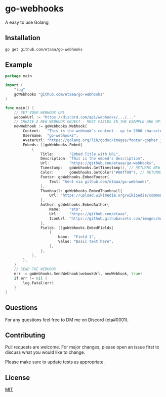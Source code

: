 # go-webhooks

A easy to use Golang 

## Installation

```bash
go get github.com/etaaa/go-webhooks
```

## Example


```go
package main

import (
	"log"
	goWebhooks "github.com/etaaa/go-webhooks"
)

func main() {
	// SET YOUR WEBHOOK URL
	webookUrl := "https://discord.com/api/webhooks/.../..."
	// CREATE A NEW WEBHOOK OBJECT - MOST FIELDS IN THE EXAMPLE ARE OPTIONAL BUT THERE ARE MORE AVAILBABLE 
	newWebhook := goWebhooks.Webhook{
		Content:   "This is the webhook's content - up to 2000 characters long.",
		Username:  "go-webhooks",
		AvatarUrl: "https://golang.org/lib/godoc/images/footer-gopher.jpg",
		Embeds: []goWebhooks.Embed{
			{
				Title:       "Embed Title with URL",
				Description: "This is the embed's description",
				Url:         "https://github.com/etaaa/go-webhooks",
				Timestamp:   goWebhooks.GetTimestamp(), // RETURNS NEW TIMESTAMP ACCORDING TO DISCORD'S FORMAT
				Color:       goWebhooks.GetColor("#00ff00"), // RETURNS COLOR ACCORDING TO DISCORD'S FORMAT
				Footer: goWebhooks.EmbedFooter{
					Text: "Sent via github.com/etaaa/go-webhooks",
				},
				Thumbnail: goWebhooks.EmbedThumbnail{
					Url: "https://upload.wikimedia.org/wikipedia/commons/thumb/0/05/Go_Logo_Blue.svg/1200px-Go_Logo_Blue.svg.png",
				},
				Author: goWebhooks.EmbedAuthor{
					Name:    "eta",
					Url:     "https://github.com/etaaa",
					IconUrl: "https://github.githubassets.com/images/modules/logos_page/GitHub-Mark.png",
				},
				Fields: []goWebhooks.EmbedFields{
					{
						Name:  "Field 1",
						Value: "Basic text here",
					},
				},
			},
		},
	}
	// SEND THE WEBHOOK
	err := goWebhooks.SendWebhook(webookUrl, newWebhook, true)
	if err != nil {
		log.Fatal(err)
	}
}
```

## Questions
For any questions feel free to DM me on Discord (eta#0001).

## Contributing
Pull requests are welcome. For major changes, please open an issue first to discuss what you would like to change.

Please make sure to update tests as appropriate.

## License
[MIT](https://choosealicense.com/licenses/mit/)